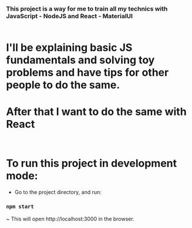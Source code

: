 ### This project is a way for me to train all my technics with JavaScript - NodeJS and React - MaterialUI <br><br>
# I'll be explaining basic JS fundamentals and solving toy problems and have tips for other people to do the same.
# After that I want to do the same with React <br><br>
# To run this project in development mode: <br>

- Go to the project directory, and run: <br>

### `npm start`

~ This will open http://localhost:3000 in the browser.
